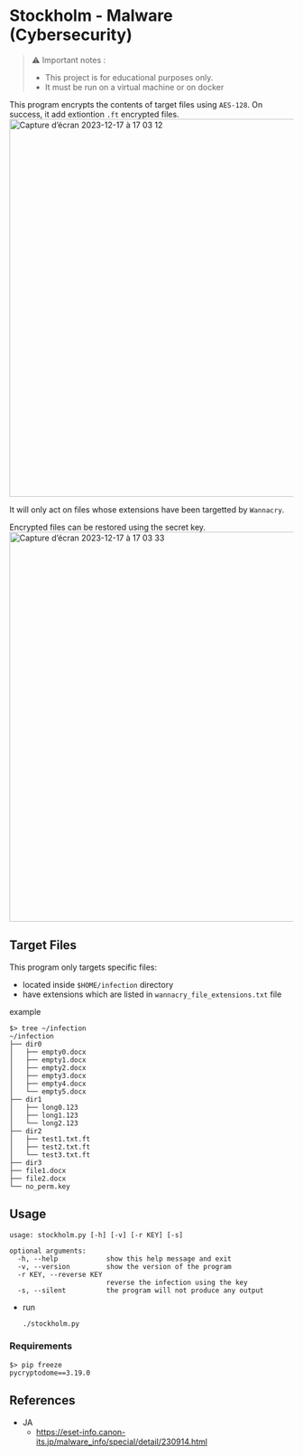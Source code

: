 # Stockholm - Malware (Cybersecurity)

>  ⚠️ Important notes  :
> - This project is for educational purposes only.
> - It must be run on a virtual machine or on docker

This program encrypts the contents of target files using `AES-128`.
On success, it add extiontion `.ft` encrypted files.
<img width="669" alt="Capture d’écran 2023-12-17 à 17 03 12" src="https://github.com/mfunyu/Stockholm/assets/60470877/e4b5a91b-607a-44ef-93e6-09245da3ab53">

It will only act on files whose extensions have been targetted by `Wannacry`.

Encrypted files can be restored using the secret key.
<img width="690" alt="Capture d’écran 2023-12-17 à 17 03 33" src="https://github.com/mfunyu/Stockholm/assets/60470877/08b5084f-f1cb-48db-9ca5-37cf3a2b88fe">


## Target Files
This program only targets specific files:
- located inside `$HOME/infection` directory
- have extensions which are listed in `wannacry_file_extensions.txt` file

example
```
$> tree ~/infection
~/infection
├── dir0
│   ├── empty0.docx
│   ├── empty1.docx
│   ├── empty2.docx
│   ├── empty3.docx
│   ├── empty4.docx
│   └── empty5.docx
├── dir1
│   ├── long0.123
│   ├── long1.123
│   └── long2.123
├── dir2
│   ├── test1.txt.ft
│   ├── test2.txt.ft
│   └── test3.txt.ft
├── dir3
├── file1.docx
├── file2.docx
└── no_perm.key
```

## Usage

```
usage: stockholm.py [-h] [-v] [-r KEY] [-s]

optional arguments:
  -h, --help            show this help message and exit
  -v, --version         show the version of the program
  -r KEY, --reverse KEY
                        reverse the infection using the key
  -s, --silent          the program will not produce any output
```

- run
  ```
  ./stockholm.py 
  ```

### Requirements

```
$> pip freeze
pycryptodome==3.19.0
```

## References

- JA
  - https://eset-info.canon-its.jp/malware_info/special/detail/230914.html
